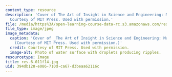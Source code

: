 ```yaml
---
content_type: resource
description: 'Cover of The Art of Insight in Science and Engineering: Mastering Complexity.
  Courtesy of MIT Press. Used with permission.'
file: /media/https%3A/open-learning-course-data-rc.s3.amazonaws.com/res-6-011-the-art-of-insight-in-science-and-engineering-mastering-complexity-fall-2014/394db128e086710dca67d3beaa62116c_res-6-011f14.jpg
file_type: image/jpeg
image_metadata:
  caption: 'Cover of _The Art of Insight in Science and Engineering: Mastering Complexity_.
    (Courtesy of MIT Press. Used with permission.)'
  credit: Courtesy of MIT Press. Used with permission.
  image-alt: Photo of water surface with droplets producing ripples.
resourcetype: Image
title: res-6-011f14.jpg
uid: 394db128-e086-710d-ca67-d3beaa62116c
---
```

